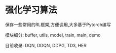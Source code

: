 # 强化学习算法
保存一些常用的RL框架,方便调用,大多基于Pytorch编写

模块细分: buffer, utils, model, train, main, demo

目前收录: DQN, DDQN, DDPG, TD3, HER
